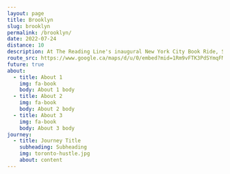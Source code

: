 ```yaml
---
layout: page
title: Brooklyn
slug: brooklyn
permalink: /brooklyn/
date: 2022-07-24
distance: 10
description: At The Reading Line's inaugural New York City Book Ride, Sasha Fletcher, author of Be Here to Love Me at The End of the World, published by Melville House, will read "soul-throttling prose" within Prospect Park in Brooklyn. 
route_src: https://www.google.ca/maps/d/u/0/embed?mid=1Rm9vFTK3PdSYmqFMdEC1vtOGKMMLvng&ehbc=2E312F
future: true
about:
  - title: About 1
    img: fa-book
    body: About 1 body
  - title: About 2
    img: fa-book
    body: About 2 body
  - title: About 3
    img: fa-book
    body: About 3 body
journey:
  - title: Journey Title
    subheading: Subheading
    img: toronto-hustle.jpg
    about: content
---
```

